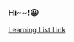 ### Hi~~!😀



[Learning List Link](https://github.com/keepbang/keepbang/blob/master/Llearning%20List.md)



